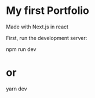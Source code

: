 <div>
<h1>My first Portfolio</h1>
<p> Made with Next.js in react</p>
</div>

First, run the development server:

npm run dev

# or

yarn dev
